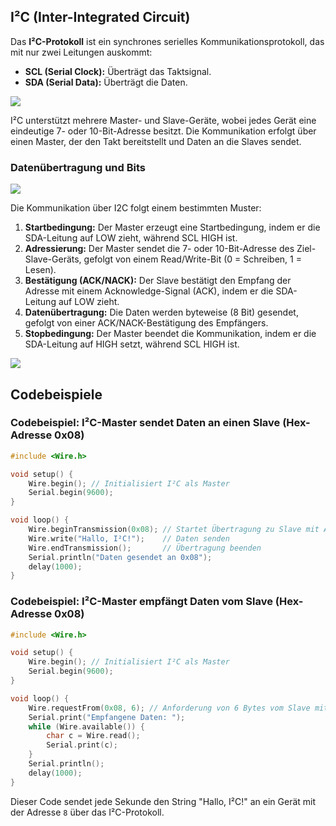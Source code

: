 ## I²C (Inter-Integrated Circuit)

Das **I²C-Protokoll** ist ein synchrones serielles Kommunikationsprotokoll, das
mit nur zwei Leitungen auskommt:

- **SCL (Serial Clock):** Überträgt das Taktsignal.
- **SDA (Serial Data):** Überträgt die Daten.

<img src="/ITLernen/tutorial/MCU/Software/img/i2c_general.png">


I²C unterstützt mehrere Master- und Slave-Geräte, wobei jedes Gerät
eine eindeutige 7- oder 10-Bit-Adresse besitzt. Die Kommunikation erfolgt
über einen Master, der den Takt bereitstellt und Daten an die Slaves sendet.

### Datenübertragung und Bits

<img src="/ITLernen/tutorial/MCU/Software/img/bitstruktur_i2c.png">

Die Kommunikation über I2C folgt einem bestimmten Muster:
1. **Startbedingung:** Der Master erzeugt eine Startbedingung, indem er die SDA-Leitung auf LOW zieht, während SCL HIGH ist.
2. **Adressierung:** Der Master sendet die 7- oder 10-Bit-Adresse des Ziel-Slave-Geräts, gefolgt von einem Read/Write-Bit (0 = Schreiben, 1 = Lesen).
3. **Bestätigung (ACK/NACK):** Der Slave bestätigt den Empfang der Adresse mit einem Acknowledge-Signal (ACK), indem er die SDA-Leitung auf LOW zieht.
4. **Datenübertragung:** Die Daten werden byteweise (8 Bit) gesendet, gefolgt von einer ACK/NACK-Bestätigung des Empfängers.
5. **Stopbedingung:** Der Master beendet die Kommunikation, indem er die SDA-Leitung auf HIGH setzt, während SCL HIGH ist.

<img src="/ITLernen/tutorial/MCU/Software/img/bitstruktur_i2c_2.png">

## **Codebeispiele**

### **Codebeispiel: I²C-Master sendet Daten an einen Slave (Hex-Adresse 0x08)**

```cpp
#include <Wire.h>

void setup() {
    Wire.begin(); // Initialisiert I²C als Master
    Serial.begin(9600);
}

void loop() {
    Wire.beginTransmission(0x08); // Startet Übertragung zu Slave mit Adresse 0x08
    Wire.write("Hallo, I²C!");    // Daten senden
    Wire.endTransmission();       // Übertragung beenden
    Serial.println("Daten gesendet an 0x08");
    delay(1000);
}
```



### **Codebeispiel: I²C-Master empfängt Daten vom Slave (Hex-Adresse 0x08)**

```cpp
#include <Wire.h>

void setup() {
    Wire.begin(); // Initialisiert I²C als Master
    Serial.begin(9600);
}

void loop() {
    Wire.requestFrom(0x08, 6); // Anforderung von 6 Bytes vom Slave mit Adresse 0x08
    Serial.print("Empfangene Daten: ");
    while (Wire.available()) {
        char c = Wire.read();
        Serial.print(c);
    }
    Serial.println();
    delay(1000);
}
```


Dieser Code sendet jede Sekunde den String "Hallo, I²C!" an ein Gerät mit der Adresse `8` über das I²C-Protokoll.
